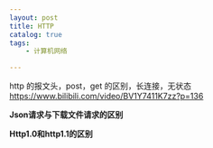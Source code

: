 ```yaml
---
layout: post
title: HTTP
catalog: true
tags:
    - 计算机网络

---
```




http 的报文头，post，get 的区别，长连接，无状态
https://www.bilibili.com/video/BV1Y7411K7zz?p=136

**Json请求与下载文件请求的区别**

**Http1.0和http1.1的区别**

